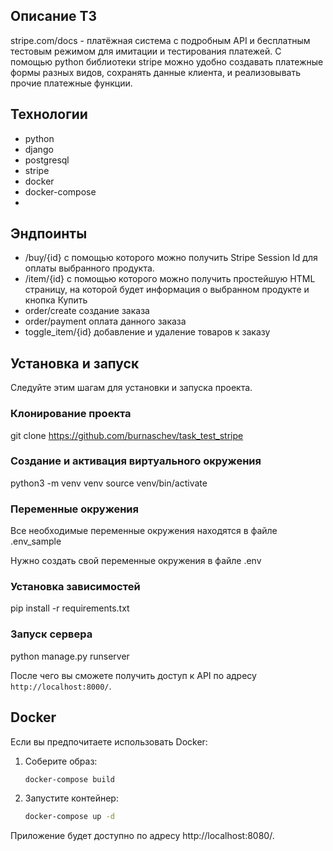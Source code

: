 ## Описание ТЗ
stripe.com/docs - платёжная система с подробным API и бесплатным тестовым режимом для имитации и тестирования платежей. 
С помощью python библиотеки stripe можно удобно создавать платежные формы разных видов, сохранять данные клиента, и реализовывать прочие платежные функции. 

## Технологии

- python
- django
- postgresql
- stripe
- docker
- docker-compose
- 
## Эндпоинты

- /buy/{id} c помощью которого можно получить Stripe Session Id для оплаты выбранного продукта.
- /item/{id} c помощью которого можно получить простейшую HTML страницу, на которой будет информация о выбранном продукте и кнопка Купить
- order/create создание заказа
- order/payment оплата данного заказа
- toggle_item/{id} добавление и удаление товаров к заказу

## Установка и запуск 

Следуйте этим шагам для установки и запуска проекта.

### Клонирование проекта

git clone https://github.com/burnaschev/task_test_stripe

### Создание и активация виртуального окружения

python3 -m venv venv
source venv/bin/activate

### Переменные окружения

Все необходимые переменные окружения находятся в файле .env_sample

Нужно создать свой переменные окружения в файле .env

### Установка зависимостей

pip install -r requirements.txt


### Запуск сервера 

python manage.py runserver

После чего вы сможете получить доступ к API по адресу `http://localhost:8000/`.


## Docker

Если вы предпочитаете использовать Docker:

1. Соберите образ:

    ```bash
    docker-compose build
    ```

2. Запустите контейнер:

    ```bash
    docker-compose up -d
    ```

Приложение будет доступно по адресу http://localhost:8080/.
